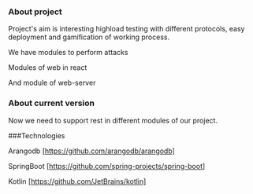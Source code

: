 ### About project

Project's aim is interesting highload testing with different protocols,
easy deployment and gamification of working process.

We have modules to perform attacks

Modules of web in react

And module of web-server

### About current version

Now we need to support rest in different modules of our project.

###Technologies

Arangodb [https://github.com/arangodb/arangodb]

SpringBoot [https://github.com/spring-projects/spring-boot]

Kotlin [https://github.com/JetBrains/kotlin]